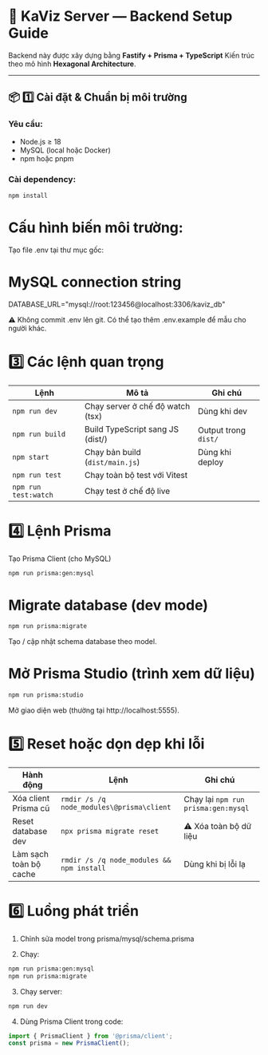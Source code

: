 # 🚀 KaViz Server — Backend Setup Guide

Backend này được xây dựng bằng **Fastify + Prisma + TypeScript**
Kiến trúc theo mô hình **Hexagonal Architecture**.

---

## 📦 1️⃣ Cài đặt & Chuẩn bị môi trường

### Yêu cầu:

- Node.js ≥ 18
- MySQL (local hoặc Docker)
- npm hoặc pnpm

### Cài dependency:

```bash
npm install
```

# Cấu hình biến môi trường:

Tạo file .env tại thư mục gốc:

# MySQL connection string

DATABASE_URL="mysql://root:123456@localhost:3306/kaviz_db"

⚠️ Không commit .env lên git.
Có thể tạo thêm .env.example để mẫu cho người khác.

# 3️⃣ Các lệnh quan trọng

| Lệnh                 | Mô tả                            | Ghi chú              |
| -------------------- | -------------------------------- | -------------------- |
| `npm run dev`        | Chạy server ở chế độ watch (tsx) | Dùng khi dev         |
| `npm run build`      | Build TypeScript sang JS (dist/) | Output trong `dist/` |
| `npm start`          | Chạy bản build (`dist/main.js`)  | Dùng khi deploy      |
| `npm run test`       | Chạy toàn bộ test với Vitest     |                      |
| `npm run test:watch` | Chạy test ở chế độ live          |                      |

# 4️⃣ Lệnh Prisma

Tạo Prisma Client (cho MySQL)

```bash
npm run prisma:gen:mysql
```

# Migrate database (dev mode)

```bash
npm run prisma:migrate
```

Tạo / cập nhật schema database theo model.

# Mở Prisma Studio (trình xem dữ liệu)

```bash
npm run prisma:studio
```

Mở giao diện web (thường tại http://localhost:5555).

# 5️⃣ Reset hoặc dọn dẹp khi lỗi

| Hành động              | Lệnh                                      | Ghi chú                             |
| ---------------------- | ----------------------------------------- | ----------------------------------- |
| Xóa client Prisma cũ   | `rmdir /s /q node_modules\@prisma\client` | Chạy lại `npm run prisma:gen:mysql` |
| Reset database dev     | `npx prisma migrate reset`                | ⚠️ Xóa toàn bộ dữ liệu              |
| Làm sạch toàn bộ cache | `rmdir /s /q node_modules && npm install` | Dùng khi bị lỗi lạ                  |

# 6️⃣ Luồng phát triển

1. Chỉnh sửa model trong prisma/mysql/schema.prisma

2. Chạy:

```bash
npm run prisma:gen:mysql
npm run prisma:migrate
```

3. Chạy server:

```bash
npm run dev
```

4. Dùng Prisma Client trong code:

```js
import { PrismaClient } from '@prisma/client';
const prisma = new PrismaClient();
```
